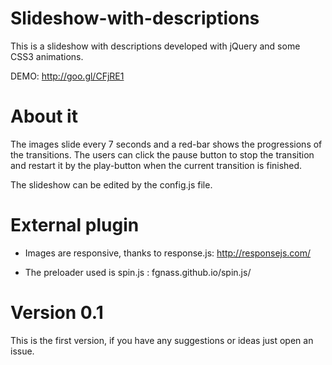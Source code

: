 Slideshow-with-descriptions
===========================

This is a slideshow with descriptions developed with jQuery and some CSS3 animations.

DEMO: http://goo.gl/CFjRE1

About it
===========================

The images slide every 7 seconds and a red-bar shows the progressions of the transitions.
The users can click the pause button to stop the transition and restart it by the play-button when the current transition is finished.

The slideshow can be edited by the config.js file.

External plugin
===========================

- Images are responsive, thanks to response.js: http://responsejs.com/

- The preloader used is spin.js : fgnass.github.io/spin.js/

Version 0.1
===========================
This is the first version, if you have any suggestions or ideas just open an issue.
